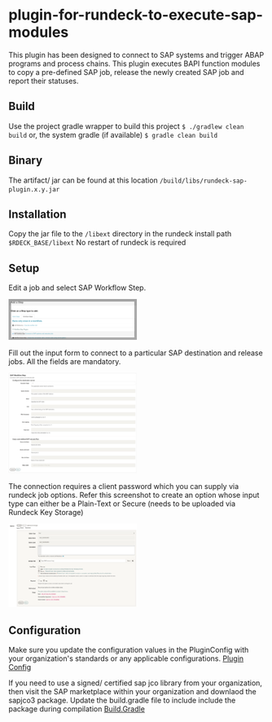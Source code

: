 # plugin-for-rundeck-to-execute-sap-modules

This plugin has been designed to connect to SAP systems and trigger ABAP programs and process chains. This plugin executes BAPI function modules to copy a pre-defined SAP job, release the newly created SAP job and report their statuses.

## Build
Use the project gradle wrapper to build this project
`$ ./gradlew clean build`
or, the system gradle (if available)
`$ gradle clean build`

## Binary
The artifact/ jar can be found at this location
`/build/libs/rundeck-sap-plugin.x.y.jar`

## Installation
Copy the jar file to the `/libext` directory in the rundeck install path
`$RDECK_BASE/libext`
No restart of rundeck is required

## Setup

Edit a job and select SAP Workflow Step.

<img src="src/main/resources/rundeck-sap-workflow-step.png" style="width:50%;">


Fill out the input form to connect to a particular SAP destination and release jobs. All the fields are mandatory.

<img src="src/main/resources/rundeck-sap-plugin-step.png" style="width:50%;">


The connection requires a client password which you can supply via rundeck job options. Refer this screenshot to create an option whose input type can either be a Plain-Text or Secure (needs to be uploaded via Rundeck Key Storage)
 
<img src="src/main/resources/rundeck-options.png" style="width:50%;">


## Configuration

Make sure you update the configuration values in the PluginConfig with your organization's standards or any applicable configurations.
<a href="src/main/java/org/rundeck/plugins/configurations/PluginConfig.java">Plugin Config</a>

If you need to use a signed/ certified sap jco library from your organization, then visit the SAP marketplace within your organization and downlaod the sapjco3 package. Update the build.gradle file to include include the package during compilation
<a href="build.gradle">Build.Gradle</a> 
